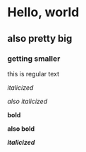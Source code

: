 # Hello, world
## also pretty big
### getting smaller

this is regular text

_italicized_

*also italicized*

__bold__

**also bold**

___italicized___

